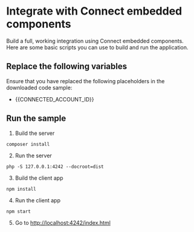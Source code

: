 # Integrate with Connect embedded components

Build a full, working integration using Connect embedded components. Here are some basic
scripts you can use to build and run the application.

## Replace the following variables

Ensure that you have replaced the following placeholders in the downloaded code sample:
- {{CONNECTED_ACCOUNT_ID}}

## Run the sample

1. Build the server

~~~
composer install
~~~

2. Run the server

~~~
php -S 127.0.0.1:4242 --docroot=dist
~~~

3. Build the client app

~~~
npm install
~~~

4. Run the client app

~~~
npm start
~~~

5. Go to [http://localhost:4242/index.html](http://localhost:4242/index.html)